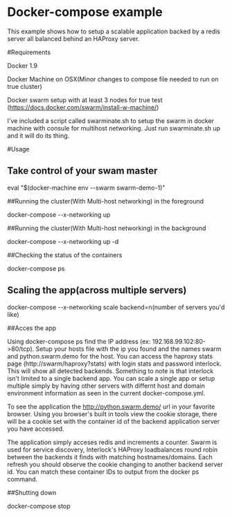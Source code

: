 # Docker-compose example
This example shows how to setup a scalable application backed by a redis server all balanced behind an HAProxy server.

#Requirements

Docker 1.9

Docker Machine on OSX(Minor changes to compose file needed to run on true cluster)

Docker swarm setup with at least 3 nodes for true test (https://docs.docker.com/swarm/install-w-machine/)

I've included a script called swarminate.sh to setup the swarm in docker machine with consule for multihost networking. Just run swarminate.sh up and it will do its thing. 

#Usage
## Take control of your swam master
eval "$(docker-machine env --swarm swarm-demo-1)"
 
##Running the cluster(With Multi-host networking) in the foreground

docker-compose --x-networking up

##Running the cluster(With Multi-host networking) in the background

docker-compose --x-networking up -d

##Checking the status of the containers

docker-compose ps

## Scaling the app(across multiple servers)
docker-compose --x-networking scale backend=n(number of servers you'd like)

##Acces the app

Using docker-compose ps find the IP address (ex: 192.168.99.102:80->80/tcp). Setup your hosts file with the ip you found and the names swarm and python.swarm.demo for the host. You can access the haproxy stats page (http://swarm/haproxy?stats) with login stats and password interlock. This will show all detected backends. Something to note is that interlock isn't limited to a single backend app. You can scale a single app or setup multiple simply by having other servers with differnt host and domain environment information as seen in the current docker-compose.yml.

To see the application the http://python.swarm.demo/ url in your favorite browser. Using you browser's built in tools view the cookie storage, there will be a cookie set with the container id of the backend application server you have accessed. 

The application simply acceses redis and increments a counter. Swarm is used for service discovery, Interlock's HAProxy loadbalances round robin between the backends it finds with matching hostnames/domains. Each refresh you should observe the cookie changing to another backend server id. You can match these container IDs to output from the docker ps command.

##Shutting down

docker-compose stop
